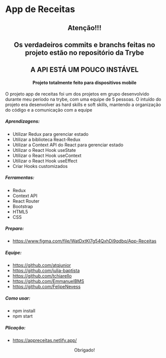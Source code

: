 # App de Receitas

<h2 align="center">Atenção!!!</h2>
<h2 align="center">Os verdadeiros commits e branchs feitas no projeto estão no repositório da Trybe</h2>
<h2 align="center">A API ESTÁ UM POUCO INSTÁVEL</h2>
<h4 align="center">Projeto totalmente feito para dispositivos mobile</h4>

O projeto app de receitas foi um dos projetos em grupo desenvolvido durante meu período na trybe, com uma equipe de 5 pessoas. O intuído do projeto era desenvolver as hard skills e soft skills, mantendo a organização do código e a comunicação com a equipe

##### Aprendizagens:
-   Utilizar Redux para gerenciar estado
-   Utilizar a biblioteca React-Redux
-   Utilizar a Context API do React para gerenciar estado
-   Utilizar o React Hook useState
-   Utilizar o React Hook useContext
-   Utilizar o React Hook useEffect
-   Criar Hooks customizados

##### Ferramentas:
- Redux
- Context API
- React Router
- Bootstrap
- HTML5
- CSS

##### Preparo:
- https://www.figma.com/file/WatDxtKl7g54QxhDi9qdbq/App-Receitas

##### Equipe:
- https://github.com/atqjunior
- https://github.com/julia-baptista
- https://github.com/tchiarello
- https://github.com/EmmanuelBMS
- https://github.com/FelipeNevess

##### Como usar:
- npm install
- npm start

##### Plicação:
- https://appreceitas.netlify.app/

<p align="center">Obrigado!</p>
